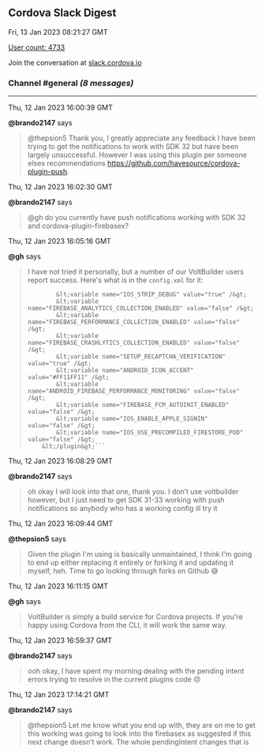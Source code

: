 ## Cordova Slack Digest
Fri, 13 Jan 2023 08:21:27 GMT

[User count: 4733](https://cordova.slack.com/)


Join the conversation at [slack.cordova.io](http://slack.cordova.io/)

### __Channel #general__ _(8 messages)_
---

Thu, 12 Jan 2023 16:00:39 GMT

__@brando2147__ says 
> @thepsion5 Thank you, I greatly appreciate any feedback I have been trying to get the notifications to work with SDK 32 but have been largely unsuccessful. However I was using this plugin per someone elses recommendations <https://github.com/havesource/cordova-plugin-push>.
> 

Thu, 12 Jan 2023 16:02:30 GMT

__@brando2147__ says 
> @gh do you currently have push notifications working with SDK 32 and cordova-plugin-firebasex?
> 

Thu, 12 Jan 2023 16:05:16 GMT

__@gh__ says 
> I have not tried it personally, but a number of our VoltBuilder users report success. Here's what is in the `config.xml` for it:
> ```&lt;plugin name="cordova-plugin-firebasex" spec="^16.0.0" &gt;
>         &lt;variable name="IOS_STRIP_DEBUG" value="true" /&gt;
>         &lt;variable name="FIREBASE_ANALYTICS_COLLECTION_ENABLED" value="false" /&gt;
>         &lt;variable name="FIREBASE_PERFORMANCE_COLLECTION_ENABLED" value="false" /&gt;
>         &lt;variable name="FIREBASE_CRASHLYTICS_COLLECTION_ENABLED" value="false" /&gt;
>         &lt;variable name="SETUP_RECAPTCHA_VERIFICATION" value="true" /&gt;
>         &lt;variable name="ANDROID_ICON_ACCENT" value="#FF11FF11" /&gt;
>         &lt;variable name="ANDROID_FIREBASE_PERFORMANCE_MONITORING" value="false" /&gt;
>         &lt;variable name="FIREBASE_FCM_AUTOINIT_ENABLED" value="false" /&gt;
>         &lt;variable name="IOS_ENABLE_APPLE_SIGNIN" value="false" /&gt;
>         &lt;variable name="IOS_USE_PRECOMPILED_FIRESTORE_POD" value="false" /&gt;
>     &lt;/plugin&gt;```
> 

Thu, 12 Jan 2023 16:08:29 GMT

__@brando2147__ says 
> oh okay I will look into that one, thank you. I don’t use voltbuilder however, but I just need to get SDK 31-33 working with push notifications so anybody who has a working config ill try it
> 

Thu, 12 Jan 2023 16:09:44 GMT

__@thepsion5__ says 
> Given the plugin I'm using is basically unmaintained, I think I'm going to end up either replacing it entirely or forking it and updating it myself, heh. Time to go looking through forks on Github 😅
> 

Thu, 12 Jan 2023 16:11:15 GMT

__@gh__ says 
> VoltBuilder is simply a build service for Cordova projects. If you're happy using Cordova from the CLI, it will work the same way.
> 

Thu, 12 Jan 2023 16:59:37 GMT

__@brando2147__ says 
> ooh okay, I have spent my morning dealing with the pending intent errors trying to resolve in the current plugins code 😞
> 

Thu, 12 Jan 2023 17:14:21 GMT

__@brando2147__ says 
> @thepsion5 Let me know what you end up with, they are on me to get this working was going to look into the firebasex as suggested if this next change doesn’t work. The whole pendingIntent changes that is
> 
